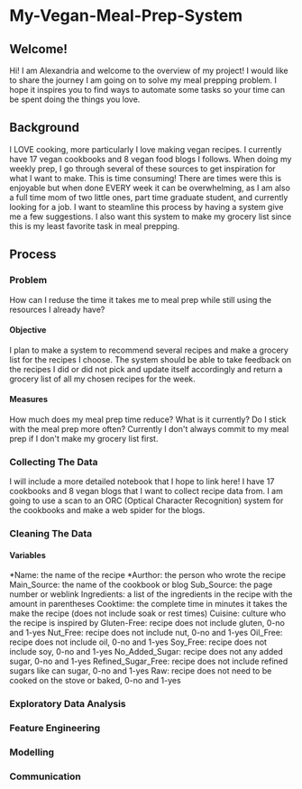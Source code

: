 # My-Vegan-Meal-Prep-System

## Welcome!
Hi! I am Alexandria and welcome to the overview of my project! I would like to share the journey I am going on to solve my meal prepping problem. I hope it inspires you to find ways to automate some tasks so your time can be spent doing the things you love.

## Background
I LOVE cooking, more particularly I love making vegan recipes. I currently have 17 vegan cookbooks and 8 vegan food blogs I follows. When doing my weekly prep, I go through several of these sources to get inspiration for what I want to make. This is time consuming! There are times were this is enjoyable but when done EVERY week it can be overwhelming, as I am also a full time mom of two little ones, part time graduate student, and currently looking for a job. I want to steamline this process by having a system give me a few suggestions. I also want this system to make my grocery list since this is my least favorite task in meal prepping. 

## Process

### Problem

How can I reduse the time it takes me to meal prep while still using the resources I already have?

#### Objective
I plan to make a system to recommend several recipes and make a grocery list for the recipes I choose. The system
should be able to take feedback on the recipes I did or did not pick and update itself accordingly and return a grocery
list of all my chosen recipes for the week. 
        
#### Measures
How much does my meal prep time reduce? What is it currently? Do I stick with the meal prep more often? Currently I don't always commit to my meal prep if I don't make my grocery list first.
              

### Collecting The Data 

I will include a more detailed notebook that I hope to link here! I have 17 cookbooks and 8 vegan blogs that I want to collect recipe data from. I am going to use a scan to an ORC (Optical Character Recognition) system for the cookbooks and make a web spider for the blogs. 

### Cleaning The Data

#### Variables

*Name: the name of the recipe
*Aurthor: the person who wrote the recipe
Main_Source: the name of the cookbook or blog
Sub_Source: the page number or weblink
Ingredients: a list of the ingredients in the recipe with the amount in parentheses
Cooktime: the complete time in minutes it takes the make the recipe (does not include soak or rest times) 
Cuisine: culture who the recipe is inspired by
Gluten-Free: recipe does not include gluten, 0-no and 1-yes
Nut_Free: recipe does not include nut, 0-no and 1-yes
Oil_Free: recipe does not include oil, 0-no and 1-yes
Soy_Free: recipe does not include soy, 0-no and 1-yes
No_Added_Sugar: recipe does not any added sugar, 0-no and 1-yes
Refined_Sugar_Free: recipe does not include refined sugars like can sugar, 0-no and 1-yes
Raw: recipe does not need to be cooked on the stove or baked, 0-no and 1-yes


### Exploratory Data Analysis 

### Feature Engineering

### Modelling

### Communication
